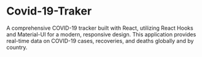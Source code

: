 # Covid-19-Traker
A comprehensive COVID-19 tracker built with React, utilizing React Hooks and Material-UI for a modern, responsive design. This application provides real-time data on COVID-19 cases, recoveries, and deaths globally and by country.

